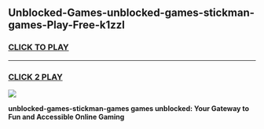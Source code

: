 
## Unblocked-Games-unblocked-games-stickman-games-Play-Free-k1zzl
<h3>
<a href="https://premium76.site?title=unblocked-games-stickman-games&ref=10A">CLICK TO PLAY</a></h3>
<hr>

<h3>
<a href="https://premium76.site?title=unblocked-games-stickman-games&ref=10A">CLICK 2 PLAY</a>
  
</h3>

<a href="https://premium76.site?title=unblocked-games-stickman-games&ref=10A"><img src="https://clearcache.store/games.png"></a>


**unblocked-games-stickman-games games unblocked: Your Gateway to Fun and Accessible Online Gaming**
